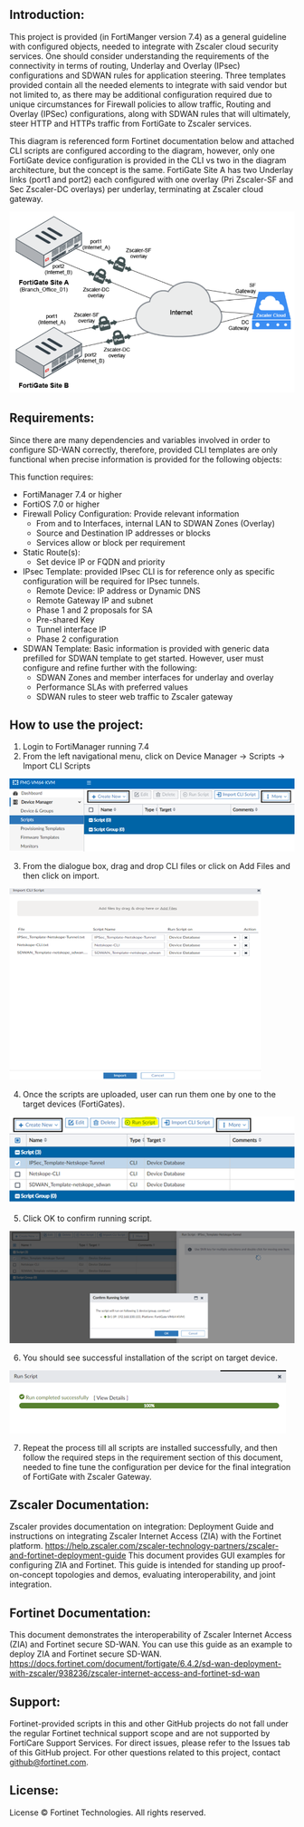 ## Introduction: 

This project is provided (in FortiManger version 7.4) as a general guideline with configured objects, needed to integrate with Zscaler cloud security services. One should consider understanding the requirements of the connectivity in terms of routing, Underlay and Overlay (IPsec) configurations and SDWAN rules for application steering. Three templates provided contain all the needed elements to integrate with said vendor but not limited to, as there may be additional configuration required due to unique circumstances for Firewall policies to allow traffic, Routing and Overlay (IPSec) configurations, along with SDWAN rules that will ultimately, steer HTTP and HTTPs traffic from FortiGate to Zscaler services. 

This diagram is referenced form Fortinet documentation below and attached CLI scripts are configured according to the diagram, however, only one FortiGate device configuration is provided in the CLI vs two in the diagram architecture, but the concept is the same. FortiGate Site A has two Underlay links (port1 and port2) each configured with one overlay (Pri Zscaler-SF and Sec Zscaler-DC overlays) per underlay, terminating at Zscaler cloud gateway. 

![Netskope](./Pictures/6.png)

## Requirements:

Since there are many dependencies and variables involved in order to configure SD-WAN correctly, therefore, provided CLI templates are only functional when precise information is provided for the following objects:

This function requires: 

- FortiManager 7.4 or higher
- FortiOS 7.0 or higher
- Firewall Policy Configuration: Provide relevant information
  - From and to Interfaces, internal LAN to SDWAN Zones (Overlay)
  - Source and Destination IP addresses or blocks
  - Services allow or block per requirement
- Static Route(s): 
  - Set device IP or FQDN and priority 
- IPsec Template: provided IPsec CLI is for reference only as specific configuration will be required for IPsec tunnels. 
  - Remote Device: IP address or Dynamic DNS
  - Remote Gateway IP and subnet
  - Phase 1 and 2 proposals for SA
  - Pre-shared Key
  - Tunnel interface IP
  - Phase 2 configuration
- SDWAN Template: Basic information is provided with generic data prefilled for SDWAN template to get started. However, user must configure and refine further with the following: 
  - SDWAN Zones and member interfaces for underlay and overlay 
  - Performance SLAs with preferred values
  - SDWAN rules to steer web traffic to Zscaler gateway 

## How to use the project: 

1.	Login to FortiManager running 7.4 
2.	From the left navigational menu, click on Device Manager -> Scripts -> Import CLI Scripts

![Netskope](./Pictures/1.png)

3.	From the dialogue box, drag and drop CLI files or click on Add Files and then click on import. 

![Netskope](./Pictures/2.png)

4.	Once the scripts are uploaded, user can run them one by one to the target devices (FortiGates). 

![Netskope](./Pictures/3.png)

5.	Click OK to confirm running script. 

![Netskope](./Pictures/4.png)

6.	You should see successful installation of the script on target device. 

![Netskope](./Pictures/5.png)

7.	Repeat the process till all scripts are installed successfully, and then follow the required steps in the requirement section of this document, needed to fine tune the configuration per device for the final integration of FortiGate with Zscaler Gateway. 

## Zscaler Documentation:
Zscaler provides documentation on integration: Deployment Guide and instructions on integrating Zscaler Internet Access (ZIA) with the Fortinet platform.
https://help.zscaler.com/zscaler-technology-partners/zscaler-and-fortinet-deployment-guide
This document provides GUI examples for configuring ZIA and Fortinet. This guide is intended for standing up proof-on-concept topologies and demos, evaluating interoperability, and joint integration.

## Fortinet Documentation: 
This document demonstrates the interoperability of Zscaler Internet Access (ZIA) and Fortinet secure SD-WAN. You can use this guide as an example to deploy ZIA and Fortinet secure SD-WAN.
https://docs.fortinet.com/document/fortigate/6.4.2/sd-wan-deployment-with-zscaler/938236/zscaler-internet-access-and-fortinet-sd-wan

## Support:

Fortinet-provided scripts in this and other GitHub projects do not fall under the regular Fortinet technical support scope and are not supported by FortiCare Support Services. For direct issues, please refer to the Issues tab of this GitHub project. For other questions related to this project, contact github@fortinet.com.

## License:
License © Fortinet Technologies. All rights reserved.

